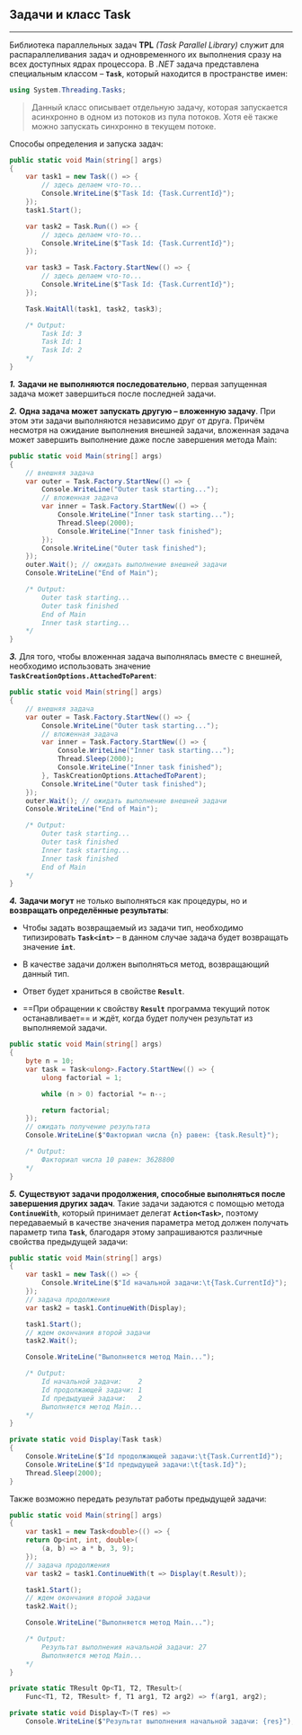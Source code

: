 ## Задачи и класс Task
____

Библиотека параллельных задач **TPL** *(Task Parallel Library)* служит для распараллеливания задач
и одновременного их выполнения сразу на всех доступных ядрах процессора.
В *.NET* задача представлена специальным классом – **```Task```**, который находится в пространстве имен:

```csharp
using System.Threading.Tasks;
```

> Данный класс описывает отдельную задачу, которая запускается асинхронно в одном из потоков
из пула потоков. Хотя её также можно запускать синхронно в текущем потоке.

Способы определения и запуска задач:

```csharp
public static void Main(string[] args)
{
    var task1 = new Task(() => {
        // здесь делаем что-то...
        Console.WriteLine($"Task Id: {Task.CurrentId}");
    });
    task1.Start();

    var task2 = Task.Run(() => {
        // здесь делаем что-то...
        Console.WriteLine($"Task Id: {Task.CurrentId}");
    });

    var task3 = Task.Factory.StartNew(() => {
        // здесь делаем что-то...
        Console.WriteLine($"Task Id: {Task.CurrentId}");
    });

    Task.WaitAll(task1, task2, task3);

    /* Output:
        Task Id: 3
        Task Id: 1
        Task Id: 2
    */
}
```

***1.*** **Задачи не выполняются последовательно**, первая запущенная задача может завершиться после
последней задачи.

***2.*** **Одна задача может запускать другую – вложенную задачу**. При этом эти задачи выполняются
независимо друг от друга. Причём несмотря на ожидание выполнения внешней задачи, вложенная
задача может завершить выполнение даже после завершения метода Main:

```csharp
public static void Main(string[] args)
{
    // внешняя задача
    var outer = Task.Factory.StartNew(() => {
        Console.WriteLine("Outer task starting...");
        // вложенная задача
        var inner = Task.Factory.StartNew(() => {
            Console.WriteLine("Inner task starting...");
            Thread.Sleep(2000);
            Console.WriteLine("Inner task finished");
        });
        Console.WriteLine("Outer task finished");
    });
    outer.Wait(); // ожидать выполнение внешней задачи
    Console.WriteLine("End of Main");

    /* Output:
        Outer task starting...
        Outer task finished
        End of Main
        Inner task starting...
    */
}
```

***3.*** Для того, чтобы вложенная задача выполнялась вместе с внешней, необходимо использовать
значение **```TaskCreationOptions.AttachedToParent```**:

```csharp
public static void Main(string[] args)
{
    // внешняя задача
    var outer = Task.Factory.StartNew(() => {
        Console.WriteLine("Outer task starting...");
        // вложенная задача
        var inner = Task.Factory.StartNew(() => {
            Console.WriteLine("Inner task starting...");
            Thread.Sleep(2000);
            Console.WriteLine("Inner task finished");
        }, TaskCreationOptions.AttachedToParent);
        Console.WriteLine("Outer task finished");
    });
    outer.Wait(); // ожидать выполнение внешней задачи
    Console.WriteLine("End of Main");

    /* Output:
        Outer task starting...
        Outer task finished
        Inner task starting...
        Inner task finished
        End of Main
    */
}
```

***4.*** **Задачи могут** не только выполняться как процедуры, но и **возвращать определённые результаты**:

* Чтобы задать возвращаемый из задачи тип, необходимо типизировать **```Task<int>```** – в
данном случае задача будет возвращать значение **```int```**.

* В качестве задачи должен выполняться метод, возвращающий данный тип.

* Ответ будет храниться в свойстве **```Result```**.

* ==При обращении к свойству **```Result```** программа текущий поток останавливает== и ждёт,
когда будет получен результат из выполняемой задачи.

```csharp
public static void Main(string[] args)
{
    byte n = 10;
    var task = Task<ulong>.Factory.StartNew(() => {
        ulong factorial = 1;

        while (n > 0) factorial *= n--;

        return factorial;
    });
    // ожидать получение результата
    Console.WriteLine($"Факториал числа {n} равен: {task.Result}");

    /* Output:
        Факториал числа 10 равен: 3628800
    */
}
```

***5.*** **Существуют задачи продолжения, способные выполняться после завершения других задач**.
Такие задачи задаются с помощью метода **```ContinueWith```**, который принимает делегат **```Action<Task>```**,
поэтому передаваемый в качестве значения параметра метод должен получать параметр типа **```Task```**,
благодаря этому запрашиваются различные свойства предыдущей задачи:

```csharp
public static void Main(string[] args)
{
    var task1 = new Task(() => {
        Console.WriteLine($"Id начальной задачи:\t{Task.CurrentId}");
    });
    // задача продолжения
    var task2 = task1.ContinueWith(Display);

    task1.Start();
    // ждем окончания второй задачи
    task2.Wait();

    Console.WriteLine("Выполняется метод Main...");

    /* Output:
        Id начальной задачи:    2
        Id продолжающей задачи: 1
        Id предыдущей задачи:   2
        Выполняется метод Main...
    */
}

private static void Display(Task task)
{
    Console.WriteLine($"Id продолжающей задачи:\t{Task.CurrentId}");
    Console.WriteLine($"Id предыдущей задачи:\t{task.Id}");
    Thread.Sleep(2000);
}
```

Также возможно передать результат работы предыдущей задачи:

```csharp
public static void Main(string[] args)
{
    var task1 = new Task<double>(() => {
    return Op<int, int, double>(
        (a, b) => a * b, 3, 9);
    });
    // задача продолжения
    var task2 = task1.ContinueWith(t => Display(t.Result));

    task1.Start();
    // ждем окончания второй задачи
    task2.Wait();

    Console.WriteLine("Выполняется метод Main...");

    /* Output:
        Результат выполнения начальной задачи: 27
        Выполняется метод Main...
    */
}

private static TResult Op<T1, T2, TResult>(
    Func<T1, T2, TResult> f, T1 arg1, T2 arg2) => f(arg1, arg2);

private static void Display<T>(T res) =>
    Console.WriteLine($"Результат выполнения начальной задачи: {res}");
```
